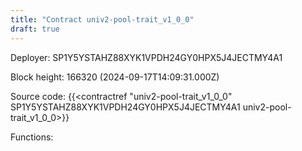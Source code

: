 ```yaml
---
title: "Contract univ2-pool-trait_v1_0_0"
draft: true
---
```

Deployer: SP1Y5YSTAHZ88XYK1VPDH24GY0HPX5J4JECTMY4A1


 



Block height: 166320 (2024-09-17T14:09:31.000Z)

Source code: {{<contractref "univ2-pool-trait_v1_0_0" SP1Y5YSTAHZ88XYK1VPDH24GY0HPX5J4JECTMY4A1 univ2-pool-trait_v1_0_0>}}

Functions:


